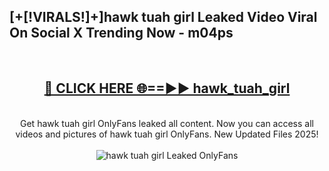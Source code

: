 <h2>[+[!VIRALS!]+]hawk tuah girl Leaked Video Viral On Social X Trending Now - m04ps</h2>
<br>
<div align="center">
<h2><a href="https://libra.edu.pl?hawk_tuah_girl" rel="nofollow">🔴 CLICK HERE 🌐==►► hawk_tuah_girl</a></h2>
<br>
Get hawk tuah girl OnlyFans leaked all content. Now you can access all videos and pictures of hawk tuah girl OnlyFans. New Updated Files 2025!
<br>
<br>
<a href="https://libra.edu.pl?hawk_tuah_girl" rel="nofollow" data-target="animated-image.originalLink"><img src="https://i.ibb.co.com/WyWwxjT/player-gif2.gif" alt="hawk tuah girl Leaked OnlyFans" style="max-width: 100%; display: inline-block;" data-target="animated-image.originalImage"></a>
</div>
<br>